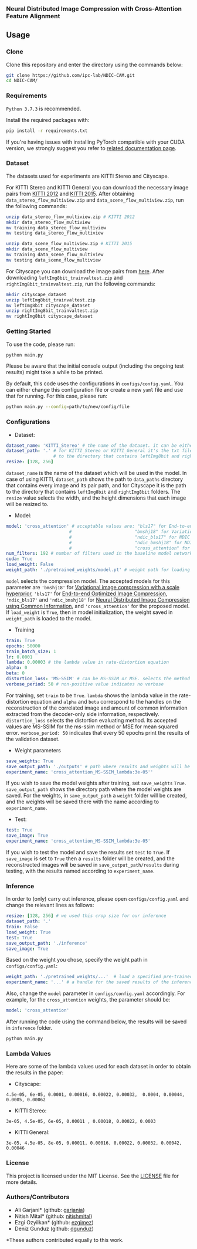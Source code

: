 ### Neural Distributed Image Compression with Cross-Attention Feature Alignment

## Usage
### Clone
Clone this repository and enter the directory using the commands below:
```bash
git clone https://github.com/ipc-lab/NDIC-CAM.git
cd NDIC-CAM/
```

### Requirements
`Python 3.7.3` is recommended.

Install the required packages with:
```bash
pip install -r requirements.txt
```
If you're having issues with installing PyTorch compatible with your CUDA version, we strongly suggest you refer to [related documentation page](https://pytorch.org/get-started/previous-versions/).

### Dataset
The datasets used for experiments are KITTI Stereo and Cityscape.

For KITTI Stereo and KITTI General you can download the necessary image pairs from [KITTI 2012](http://www.cvlibs.net/download.php?file=data_stereo_flow_multiview.zip) and [KITTI 2015](http://www.cvlibs.net/download.php?file=data_scene_flow_multiview.zip). After obtaining `data_stereo_flow_multiview.zip` and `data_scene_flow_multiview.zip`, run the following commands:
```bash
unzip data_stereo_flow_multiview.zip # KITTI 2012
mkdir data_stereo_flow_multiview
mv training data_stereo_flow_multiview
mv testing data_stereo_flow_multiview

unzip data_scene_flow_multiview.zip # KITTI 2015
mkdir data_scene_flow_multiview
mv training data_scene_flow_multiview
mv testing data_scene_flow_multiview
```

For Cityscape you can download the image pairs from [here](https://www.cityscapes-dataset.com/downloads/). After downloading `leftImg8bit_trainvaltest.zip` and `rightImg8bit_trainvaltest.zip`, run the following commands:
```bash
mkdir cityscape_dataset
unzip leftImg8bit_trainvaltest.zip
mv leftImg8bit cityscape_dataset
unzip rightImg8bit_trainvaltest.zip
mv rightImg8bit cityscape_dataset
```

### Getting Started
To use the code, please run:
```bash
python main.py
```
Please be aware that the initial console output (including the ongoing test results) might take a while to be printed. 

By default, this code uses the configurations in `configs/config.yaml`. You can either change this configuration file or create a new `yaml` file and use that for running. For this case, please run:
```bash
python main.py --config=path/to/new/config/file
```
### Configurations

- Dataset:
```yaml
dataset_name: 'KITTI_Stereo' # the name of the dataset. it can be either KITTI_Stereo, KITTI_General or Cityscape
dataset_path: '.' # for KITTI_Stereo or KITTI_General it's the txt files containing the real path of the images, and for Cityscape it's the path
                  # to the directory that contains leftImg8bit and rightImg8bit folders
resize: [128, 256]
```

`dataset_name` is the name of the dataset which will be used in the model. In case of using KITTI, `dataset_path` shows the path to `data_paths` directory that contains every image and its pair path, and for Cityscape it is the path to the directory that contains `leftImg8bit` and `rightImg8bit` folders. The `resize` value selects the width, and the height dimensions that each image will be resized to.

- Model:
```yaml
model: 'cross_attention' # acceptable values are: "bls17" for End-to-end Optimized Image Compression by Ballé, et al.,
                        #                        "bmshj18" for Variational image compression with a scale hyperprior by Ballé, et al.,
                        #                        "ndic_bls17" for NDIC model with Balle2017 baseline,
                        #                        "ndic_bmshj18" for NDIC model with Balle2018 baseline, and
                        #                        "cross_attention" for the Cross Attention model with Balle2017 baseline.
num_filters: 192 # number of filters used in the baseline model network
cuda: True
load_weight: False
weight_path: './pretrained_weights/model.pt' # weight path for loading
```

`model` selects the compression model. The accepted models for this parameter are `'bmshj18'` for [Variational image compression with a scale hyperprior](https://arxiv.org/abs/1802.01436), `'bls17'` for [End-to-end Optimized Image Compression](https://arxiv.org/abs/1611.01704), 
`'ndic_bls17'` and `'ndic_bmshj18'` for [Neural Distributed Image Compression using Common Information](https://arxiv.org/abs/2106.11723), and `'cross_attention'` for the proposed model. If `load_weight` is `True`, then in model initialization, the weight saved in `weight_path` is loaded to the model.



- Training
```yaml
train: True
epochs: 50000
train_batch_size: 1
lr: 0.0001
lambda: 0.00003 # the lambda value in rate-distortion equation
alpha: 0
beta: 0
distortion_loss: 'MS-SSIM' # can be MS-SSIM or MSE. selects the method by which the distortion is calculated during training
verbose_period: 50 # non-positive value indicates no verbose
```

For training, set `train` to be `True`. `lambda` shows the lambda value in the rate-distortion equation and `alpha` and `beta` correspond to the handles on the reconstruction of the correlated image and amount of common information extracted from the decoder-only side information, respectively. `distortion_loss` selects the distortion evaluating method. Its accepted values are MS-SSIM for the ms-ssim method or MSE for mean squared error.
`verbose_period: 50` indicates that every 50 epochs print the results of the validation dataset.

- Weight parameters
```yaml
save_weights: True
save_output_path: './outputs' # path where results and weights will be saved
experiment_name: 'cross_attention_MS-SSIM_lambda:3e-05''
```

If you wish to save the model weights after training, set `save_weights` `True`. `save_output_path` shows the directory path where the model weights are saved.
For the weights, in `save_output_path` a `weight` folder will be created, and the weights will be saved there with the name according to `experiment_name`. 

- Test:
```yaml
test: True
save_image: True
experiment_name: 'cross_attention_MS-SSIM_lambda:3e-05'
```

If you wish to test the model and save the results set `test` to `True`. If `save_image` is set to `True` then a `results` folder will be created, and the reconstructed images will be saved in `save_output_path/results` during testing, with the results named according to `experiment_name`.


### Inference 

In order to (only) carry out inference, please open `configs/config.yaml` and change the relevant lines as follows:

```yaml
resize: [128, 256] # we used this crop size for our inference
dataset_path: '.'
train: False
load_weight: True
test: True
save_output_path: './inference' 
save_image: True 
``` 

Based on the weight you chose, specify the weight path in `configs/config.yaml`:

```yaml
weight_path: './pretrained_weights/...'  # load a specified pre-trained weight
experiment_name: '...' # a handle for the saved results of the inference
```

Also, change the `model` parameter in `configs/config.yaml` accordingly.
For example, for the `cross_attention` weights, the parameter should be: 

```yaml
model: 'cross_attention'
```

After running the code using the command below, the results will be saved in `inference` folder.
```bash
python main.py
```

### Lambda Values
Here are some of the lambda values used for each dataset in order to obtain the results in the paper:

- Cityscape:
```
4.5e-05, 6e-05, 0.0001, 0.00016, 0.00022, 0.00032,  0.0004, 0.00044, 0.0005, 0.00062
```

- KITTI Stereo:
```
3e-05, 4.5e-05, 6e-05, 0.00011 , 0.00018, 0.00022, 0.0003
```

- KITTI General:
```
3e-05, 4.5e-05, 8e-05, 0.00011, 0.00016, 0.00022, 0.00032, 0.00042, 0.00046
```

### License
This project is licensed under the MIT License. See the [LICENSE](LICENSE) file for more details.

### Authors/Contributors

* Ali Garjani* (github: [garjania](https://github.com/garjania))
* Nitish Mital* (github: [nitishmital](https://github.com/nitishmital))
* Ezgi Ozyilkan* (github: [ezgimez](https://github.com/ezgimez))
* Deniz Gunduz (github: [dgunduz](https://github.com/dgunduz))

*These authors contributed equally to this work.